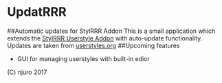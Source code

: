 # UpdatRRR
##Automatic updates for StylRRR Addon
This is a small application which extends the [StylRRR Userstyle Addon](https://addons.mozilla.org/en-Us/firefox/addon/stylrrr/) with auto-update functionality. Updates are taken from [userstyles.org](userstyles.org)
##Upcoming features
- GUI for managing userstyles with built-in edior

(C) njuro 2017
